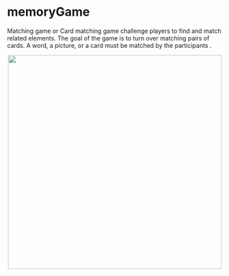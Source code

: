 # memoryGame
Matching game or Card matching game challenge players to find and match related elements. The goal of the game is to turn over matching pairs of cards. A word, a picture, or a card must be matched by the participants .
<p align="center">
  <img width="500" height="500" src="https://i.ibb.co/vqHZvsM/Screen-Shot-2022-01-04-at-10-50-15.png">
</p>
